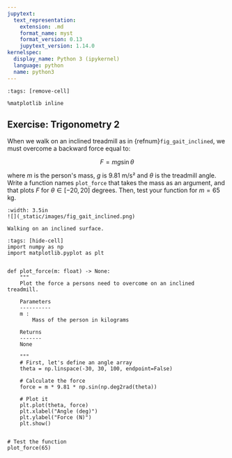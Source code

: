 ```yaml
---
jupytext:
  text_representation:
    extension: .md
    format_name: myst
    format_version: 0.13
    jupytext_version: 1.14.0
kernelspec:
  display_name: Python 3 (ipykernel)
  language: python
  name: python3
---
```


```{code-cell} ipython3
:tags: [remove-cell]

%matplotlib inline
```

## Exercise: Trigonometry 2

When we walk on an inclined treadmill as in {refnum}`fig_gait_inclined`, we must overcome a backward force equal to:

$$
F = m g \sin \theta
$$

where $m$ is the person's mass, $g$ is 9.81 m/s² and $\theta$ is the treadmill angle. Write a function names `plot_force` that takes the mass as an argument, and that plots $F$ for $\theta \in [-20, 20]$ degrees. Then, test your function for $m = 65$ kg.

```{figure-md} fig_gait_inclined
:width: 3.5in
![](_static/images/fig_gait_inclined.png)

Walking on an inclined surface.
```

```{code-cell} ipython3
:tags: [hide-cell]
import numpy as np
import matplotlib.pyplot as plt


def plot_force(m: float) -> None:
    """
    Plot the force a persons need to overcome on an inclined treadmill.

    Parameters
    ----------
    m :
        Mass of the person in kilograms

    Returns
    -------
    None

    """
    # First, let's define an angle array
    theta = np.linspace(-30, 30, 100, endpoint=False)

    # Calculate the force
    force = m * 9.81 * np.sin(np.deg2rad(theta))

    # Plot it
    plt.plot(theta, force)
    plt.xlabel("Angle (deg)")
    plt.ylabel("Force (N)")
    plt.show()


# Test the function
plot_force(65)
```
